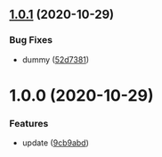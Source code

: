## [1.0.1](https://github.com/Iam1337/extOSC/compare/v1.0.0...v1.0.1) (2020-10-29)


### Bug Fixes

* dummy ([52d7381](https://github.com/Iam1337/extOSC/commit/52d7381c8f9bcd0839266072e3c22cb17b310f95))

# 1.0.0 (2020-10-29)


### Features

* update ([9cb9abd](https://github.com/Iam1337/extOSC/commit/9cb9abd03f4eeb3f02851940615a64c7569cde4d))
